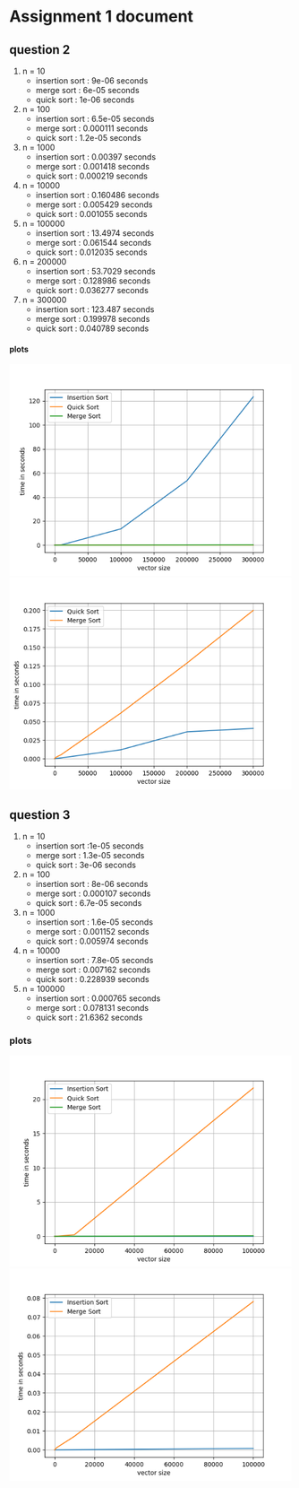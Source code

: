 # Assignment 1 document
## question 2
1. n = 10
    - insertion sort : 9e-06 seconds
    - merge sort : 6e-05 seconds
    - quick sort : 1e-06 seconds
2. n = 100
    - insertion sort : 6.5e-05 seconds
    - merge sort : 0.000111 seconds
    - quick sort : 1.2e-05 seconds
3. n = 1000
    - insertion sort : 0.00397 seconds
    - merge sort : 0.001418 seconds
    - quick sort : 0.000219 seconds
4. n = 10000
    - insertion sort : 0.160486 seconds
    - merge sort : 0.005429 seconds
    - quick sort : 0.001055 seconds
5. n = 100000
    - insertion sort : 13.4974 seconds
    - merge sort : 0.061544 seconds
    - quick sort : 0.012035 seconds
6. n = 200000
    - insertion sort : 53.7029 seconds
    - merge sort : 0.128986 seconds
    - quick sort : 0.036277 seconds
7. n = 300000
    - insertion sort : 123.487 seconds
    - merge sort : 0.199978 seconds
    - quick sort : 0.040789 seconds
#### plots
![plot1](assignment1_plot1.png)
![plot2](assignment1_plot2.png)

## question 3
1. n = 10
    - insertion sort :1e-05 seconds
    - merge sort : 1.3e-05 seconds
    - quick sort : 3e-06 seconds
2. n = 100
    - insertion sort : 8e-06 seconds
    - merge sort : 0.000107 seconds
    - quick sort : 6.7e-05 seconds
3. n = 1000
    - insertion sort : 1.6e-05 seconds
    - merge sort : 0.001152 seconds
    - quick sort : 0.005974 seconds
4. n = 10000
    - insertion sort : 7.8e-05 seconds
    - merge sort : 0.007162 seconds
    - quick sort : 0.228939 seconds
5. n = 100000
    - insertion sort : 0.000765 seconds
    - merge sort : 0.078131 seconds
    - quick sort : 21.6362 seconds
### plots
![plot3](assignment1_plot3.png)
![plot4](assignment1_plot4.png)